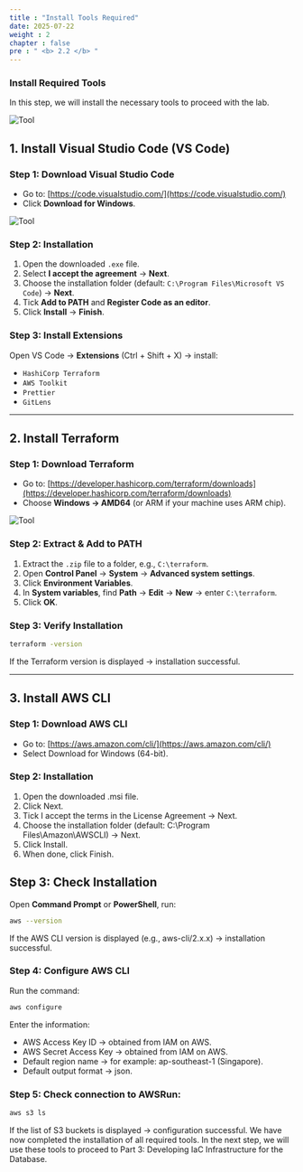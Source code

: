 ```yaml
---
title : "Install Tools Required"
date: 2025-07-22
weight : 2
chapter : false
pre : " <b> 2.2 </b> "
---
```


### Install Required Tools

In this step, we will install the necessary tools to proceed with the lab.

![Tool](/images/imageAWS/tool.drawio.png)

## 1. Install Visual Studio Code (VS Code)

### Step 1: Download Visual Studio Code
- Go to: [https://code.visualstudio.com/](https://code.visualstudio.com/)
- Click **Download for Windows**.

![Tool](/images/imageAWS/tool1.png)

### Step 2: Installation
1. Open the downloaded `.exe` file.
2. Select **I accept the agreement** → **Next**.
3. Choose the installation folder (default: `C:\Program Files\Microsoft VS Code`) → **Next**.
4. Tick **Add to PATH** and **Register Code as an editor**.
5. Click **Install** → **Finish**.

### Step 3: Install Extensions
Open VS Code → **Extensions** (Ctrl + Shift + X) → install:
- `HashiCorp Terraform`
- `AWS Toolkit`
- `Prettier`
- `GitLens`

---

## 2. Install Terraform

### Step 1: Download Terraform
- Go to: [https://developer.hashicorp.com/terraform/downloads](https://developer.hashicorp.com/terraform/downloads)
- Choose **Windows → AMD64** (or ARM if your machine uses ARM chip).

![Tool](/images/imageAWS/tool2.png)

### Step 2: Extract & Add to PATH
1. Extract the `.zip` file to a folder, e.g., `C:\terraform`.
2. Open **Control Panel** → **System** → **Advanced system settings**.
3. Click **Environment Variables**.
4. In **System variables**, find **Path** → **Edit** → **New** → enter `C:\terraform`.
5. Click **OK**.

### Step 3: Verify Installation
```bash
terraform -version
```
If the Terraform version is displayed → installation successful.

---

## 3. Install AWS CLI
### Step 1:  Download AWS CLI
  + Go to: [https://aws.amazon.com/cli/](https://aws.amazon.com/cli/)
  + Select Download for Windows (64-bit).
### Step 2: Installation
1. Open the downloaded .msi file.
2. Click Next.
3. Tick I accept the terms in the License Agreement → Next.
4. Choose the installation folder (default: C:\Program Files\Amazon\AWSCLI) → Next.
5. Click Install.
6. When done, click Finish.
## Step 3: Check Installation
Open **Command Prompt** or **PowerShell**, run:
```bash
aws --version
```
If the AWS CLI version is displayed (e.g., aws-cli/2.x.x) → installation successful.
### Step 4: Configure AWS CLI
Run the command:
```bash
aws configure
```
Enter the information:
+ AWS Access Key ID → obtained from IAM on AWS.
+ AWS Secret Access Key → obtained from IAM on AWS.
+ Default region name → for example: ap-southeast-1 (Singapore).
+ Default output format → json.
### Step 5: Check connection to AWSRun:
```bash
aws s3 ls
```
If the list of S3 buckets is displayed -> configuration successful.
We have now completed the installation of all required tools.
In the next step, we will use these tools to proceed to Part 3: Developing IaC Infrastructure for the Database.